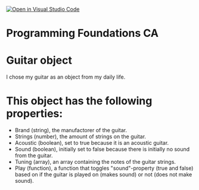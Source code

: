 [![Open in Visual Studio Code](https://classroom.github.com/assets/open-in-vscode-718a45dd9cf7e7f842a935f5ebbe5719a5e09af4491e668f4dbf3b35d5cca122.svg)](https://classroom.github.com/online_ide?assignment_repo_id=12228409&assignment_repo_type=AssignmentRepo)

# Programming Foundations CA

# Guitar object

I chose my guitar as an object from my daily life.

# This object has the following properties:

- Brand (string), the manufactorer of the guitar.
- Strings (number), the amount of strings on the guitar.
- Acoustic (boolean), set to true because it is an acoustic guitar.
- Sound (boolean), initially set to false because there is initially no sound from the guitar.
- Tuning (array), an array containing the notes of the guitar strings.
- Play (function), a function that toggles "sound"-property (true and false) based on if the guitar is played on (makes sound) or not (does not make sound).
